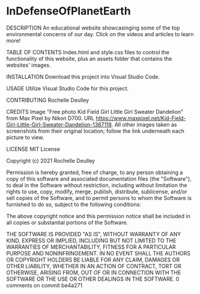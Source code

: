 # InDefenseOfPlanetEarth
DESCRIPTION An educational website showcasinging some of the top environmental concerns of our day. Click on the videos and articles to learn more!

TABLE OF CONTENTS Index.html and style.css files to control the functionality of this website, plus an assets folder that contains the websites' images.

INSTALLATION Download this project into Visual Studio Code.

USAGE Utilize Visual Studio Code for this project.

CONTRIBUTING Rochelle Deulley

CREDITS Image "Free photo Kid Field Girl Little Girl Sweater Dandelion" from Max Pixel by Nikon D700. URL https://www.maxpixel.net/Kid-Field-Girl-Little-Girl-Sweater-Dandelion-1387118. All other images taken as screenshots from their original location; follow the link underneath each picture to view.

LICENSE MIT License

Copyright (c) 2021 Rochelle Deulley

Permission is hereby granted, free of charge, to any person obtaining a copy of this software and associated documentation files (the "Software"), to deal in the Software without restriction, including without limitation the rights to use, copy, modify, merge, publish, distribute, sublicense, and/or sell copies of the Software, and to permit persons to whom the Software is furnished to do so, subject to the following conditions:

The above copyright notice and this permission notice shall be included in all copies or substantial portions of the Software.

THE SOFTWARE IS PROVIDED "AS IS", WITHOUT WARRANTY OF ANY KIND, EXPRESS OR IMPLIED, INCLUDING BUT NOT LIMITED TO THE WARRANTIES OF MERCHANTABILITY, FITNESS FOR A PARTICULAR PURPOSE AND NONINFRINGEMENT. IN NO EVENT SHALL THE AUTHORS OR COPYRIGHT HOLDERS BE LIABLE FOR ANY CLAIM, DAMAGES OR OTHER LIABILITY, WHETHER IN AN ACTION OF CONTRACT, TORT OR OTHERWISE, ARISING FROM, OUT OF OR IN CONNECTION WITH THE SOFTWARE OR THE USE OR OTHER DEALINGS IN THE SOFTWARE. 0 comments on commit be4a271
